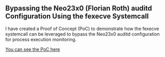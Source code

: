 ## Bypassing the Neo23x0 (Florian Roth) auditd Configuration Using the fexecve Systemcall

I have created a Proof of Concept (PoC) to demonstrate how the fexecve systemcall can be leveraged to bypass the Neo23x0 auditd configuration for process execution monitoring.

[You can see the PoC here](https://youtu.be/o6cUoKqu3BE?si=sn3zyh1j_e55wdBx)
